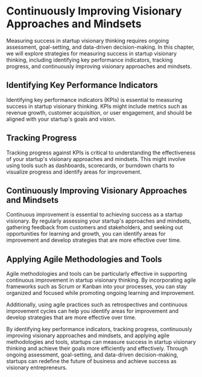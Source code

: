 Continuously Improving Visionary Approaches and Mindsets
====================================================================================================================

Measuring success in startup visionary thinking requires ongoing assessment, goal-setting, and data-driven decision-making. In this chapter, we will explore strategies for measuring success in startup visionary thinking, including identifying key performance indicators, tracking progress, and continuously improving visionary approaches and mindsets.

Identifying Key Performance Indicators
--------------------------------------

Identifying key performance indicators (KPIs) is essential to measuring success in startup visionary thinking. KPIs might include metrics such as revenue growth, customer acquisition, or user engagement, and should be aligned with your startup's goals and vision.

Tracking Progress
-----------------

Tracking progress against KPIs is critical to understanding the effectiveness of your startup's visionary approaches and mindsets. This might involve using tools such as dashboards, scorecards, or burndown charts to visualize progress and identify areas for improvement.

Continuously Improving Visionary Approaches and Mindsets
--------------------------------------------------------

Continuous improvement is essential to achieving success as a startup visionary. By regularly assessing your startup's approaches and mindsets, gathering feedback from customers and stakeholders, and seeking out opportunities for learning and growth, you can identify areas for improvement and develop strategies that are more effective over time.

Applying Agile Methodologies and Tools
--------------------------------------

Agile methodologies and tools can be particularly effective in supporting continuous improvement in startup visionary thinking. By incorporating agile frameworks such as Scrum or Kanban into your processes, you can stay organized and focused while promoting ongoing learning and improvement.

Additionally, using agile practices such as retrospectives and continuous improvement cycles can help you identify areas for improvement and develop strategies that are more effective over time.

By identifying key performance indicators, tracking progress, continuously improving visionary approaches and mindsets, and applying agile methodologies and tools, startups can measure success in startup visionary thinking and achieve their goals more efficiently and effectively. Through ongoing assessment, goal-setting, and data-driven decision-making, startups can redefine the future of business and achieve success as visionary entrepreneurs.
